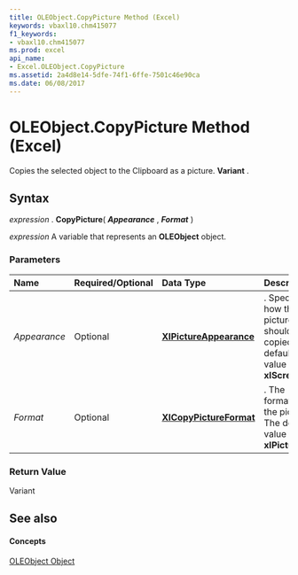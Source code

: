```yaml
---
title: OLEObject.CopyPicture Method (Excel)
keywords: vbaxl10.chm415077
f1_keywords:
- vbaxl10.chm415077
ms.prod: excel
api_name:
- Excel.OLEObject.CopyPicture
ms.assetid: 2a4d8e14-5dfe-74f1-6ffe-7501c46e90ca
ms.date: 06/08/2017
---
```



# OLEObject.CopyPicture Method (Excel)

Copies the selected object to the Clipboard as a picture.  **Variant** .


## Syntax

 _expression_ . **CopyPicture**( **_Appearance_** , **_Format_** )

 _expression_ A variable that represents an **OLEObject** object.


### Parameters



|**Name**|**Required/Optional**|**Data Type**|**Description**|
|:-----|:-----|:-----|:-----|
| _Appearance_|Optional| **[XlPictureAppearance](xlpictureappearance-enumeration-excel.md)**|. Specifies how the picture should be copied. The default value is  **xlScreen** .|
| _Format_|Optional| **[XlCopyPictureFormat](xlcopypictureformat-enumeration-excel.md)**|. The format of the picture. The default value is  **xlPicture** .|

### Return Value

Variant


## See also


#### Concepts


[OLEObject Object](oleobject-object-excel.md)

